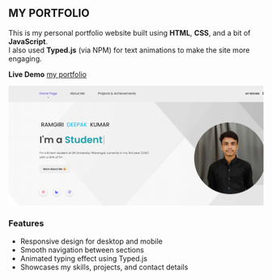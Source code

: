 ## MY PORTFOLIO

This is my personal portfolio website built using **HTML**, **CSS**, and a bit of **JavaScript**.  
I also used **Typed.js** (via NPM) for text animations to make the site more engaging.  

**Live Demo** [my portfolio](https://deepakramgiri.tech/)


 ![portfolio image](https://github.com/DEEPAK-RAMGIRI/PORTFOLIO-FINAL/blob/main/my%20portfolio.png) 


### Features
- Responsive design for desktop and mobile  
- Smooth navigation between sections  
- Animated typing effect using Typed.js  
- Showcases my skills, projects, and contact details
